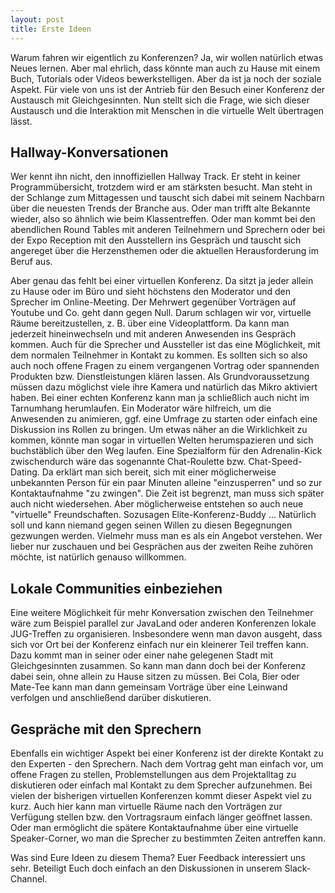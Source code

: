 ```yaml
---
layout: post
title: Erste Ideen
---
```


Warum fahren wir eigentlich zu Konferenzen?
Ja, wir wollen natürlich etwas Neues lernen.
Aber mal ehrlich, dass könnte man auch zu Hause mit einem Buch, Tutorials oder Videos bewerkstelligen.
Aber da ist ja noch der soziale Aspekt. Für viele von uns ist der Antrieb für den Besuch einer Konferenz der Austausch mit Gleichgesinnten.
Nun stellt sich die Frage, wie sich dieser Austausch und die Interaktion mit Menschen in die virtuelle Welt übertragen lässt.

## Hallway-Konversationen

Wer kennt ihn nicht, den innoffiziellen Hallway Track. Er steht in keiner Programmübersicht, trotzdem wird er am stärksten besucht. 
Man steht in der Schlange zum Mittagessen und tauscht sich dabei mit seinem Nachbarn über die neuesten Trends der Branche aus.
Oder man trifft alte Bekannte wieder, also so ähnlich wie beim Klassentreffen.
Oder man kommt bei den abendlichen Round Tables mit anderen Teilnehmern und Sprechern oder bei der Expo Reception mit den Ausstellern ins Gespräch und tauscht sich angereget über die Herzensthemen oder die aktuellen Herausforderung im Beruf aus.

Aber genau das fehlt bei einer virtuellen Konferenz. Da sitzt ja jeder allein zu Hause oder im Büro und sieht höchstens den Moderator und den Sprecher im Online-Meeting. Der Mehrwert gegenüber Vorträgen auf Youtube und Co. geht dann gegen Null.
Darum schlagen wir vor, virtuelle Räume bereitzustellen, z. B. über eine Videoplattform. Da kann man jederzeit hineinwechseln und mit anderen Anwesenden ins Gespräch kommen. Auch für die Sprecher und Aussteller ist das eine Möglichkeit, mit dem normalen Teilnehmer in Kontakt zu kommen. Es sollten sich so also auch noch offene Fragen zu einem vergangenen Vortrag oder spannenden Produkten bzw. Dienstleistungen klären lassen. Als Grundvoraussetzung müssen dazu möglichst viele ihre Kamera und natürlich das Mikro aktiviert haben. Bei einer echten Konferenz kann man ja schließlich auch nicht im Tarnumhang herumlaufen.
Ein Moderator wäre hilfreich, um die Anwesenden zu animieren, ggf. eine Umfrage zu starten oder einfach eine Diskussion ins Rollen zu bringen. Um etwas näher an die Wirklichkeit zu kommen, könnte man sogar in virtuellen Welten herumspazieren und sich buchstäblich über den Weg laufen.
Eine Spezialform für den Adrenalin-Kick zwischendurch wäre das sogenannte Chat-Roulette bzw. Chat-Speed-Dating.
Da erklärt man sich bereit, sich mit einer möglicherweise unbekannten Person für ein paar Minuten alleine "einzusperren" und so zur Kontaktaufnahme "zu zwingen". Die Zeit ist begrenzt, man muss sich später auch nicht wiedersehen. Aber möglicherweise entstehen so auch neue "virtuelle" Freundschaften. Sozusagen Elite-Konferenz-Buddy ...
Natürlich soll und kann niemand gegen seinen Willen zu diesen Begegnungen gezwungen werden. Vielmehr muss man es als ein Angebot verstehen. Wer lieber nur zuschauen und bei Gesprächen aus der zweiten Reihe zuhören möchte, ist natürlich genauso willkommen.

## Lokale Communities einbeziehen

Eine weitere Möglichkeit für mehr Konversation zwischen den Teilnehmer wäre zum Beispiel parallel zur JavaLand oder anderen Konferenzen lokale JUG-Treffen zu organisieren. Insbesondere wenn man davon ausgeht, dass sich vor Ort bei der Konferenz einfach nur ein kleinerer Teil treffen kann. Dazu kommt man in seiner oder einer nahe gelegenen Stadt mit Gleichgesinnten zusammen. So kann man dann doch bei der Konferenz dabei sein, ohne allein zu Hause sitzen zu müssen. Bei Cola, Bier oder Mate-Tee kann man dann gemeinsam Vorträge über eine Leinwand verfolgen und anschließend darüber diskutieren.

## Gespräche mit den Sprechern

Ebenfalls ein wichtiger Aspekt bei einer Konferenz ist der direkte Kontakt zu den Experten - den Sprechern. Nach dem Vortrag geht man einfach vor, um offene Fragen zu stellen, Problemstellungen aus dem Projektalltag zu diskutieren oder einfach mal Kontakt zu dem Sprecher aufzunehmen. Bei vielen der bisherigen virtuellen Konferenzen kommt dieser Aspekt viel zu kurz. Auch hier kann man virtuelle Räume nach den Vorträgen zur Verfügung stellen bzw. den Vortragsraum einfach länger geöffnet lassen. Oder man ermöglicht die spätere Kontaktaufnahme über eine virtuelle Speaker-Corner, wo man die Sprecher zu bestimmten Zeiten antreffen kann.

Was sind Eure Ideen zu diesem Thema? Euer Feedback interessiert uns sehr. Beteiligt Euch doch einfach an den Diskussionen in unserem Slack-Channel.
